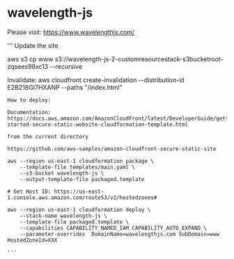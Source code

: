 # wavelength-js

Please visit: https://www.wavelengthjs.com/

'''
Update the site

 aws s3 cp www s3://wavelength-js-2-customresourcestack-s3bucketroot-zqsees98xc13 --recursive

Invalidate:
aws cloudfront create-invalidation --distribution-id E2B218GI7HXANP --paths "/index.html" 


```
How to deploy:

Documentation: https://docs.aws.amazon.com/AmazonCloudFront/latest/DeveloperGuide/getting-started-secure-static-website-cloudformation-template.html

from the current directory

https://github.com/aws-samples/amazon-cloudfront-secure-static-site

aws --region us-east-1 cloudformation package \
    --template-file templates/main.yaml \
    --s3-bucket wavelength-js \
    --output-template-file packaged.template

# Get Host ID: https://us-east-1.console.aws.amazon.com/route53/v2/hostedzones#

aws --region us-east-1 cloudformation deploy \
    --stack-name wavelength-js \
    --template-file packaged.template \
    --capabilities CAPABILITY_NAMED_IAM CAPABILITY_AUTO_EXPAND \
    --parameter-overrides  DomainName=wavelengthjs.com SubDomain=www HostedZoneId=XXX

'''


